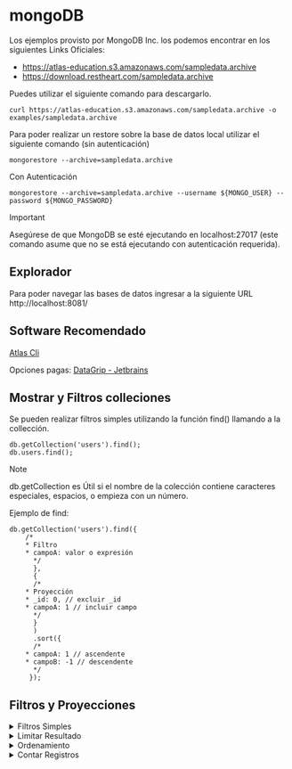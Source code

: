 # mongoDB

Los ejemplos provisto por MongoDB Inc. los podemos encontrar en los siguientes Links Oficiales:
- https://atlas-education.s3.amazonaws.com/sampledata.archive
- https://download.restheart.com/sampledata.archive

Puedes utilizar el siguiente comando para descargarlo.
```console
curl https://atlas-education.s3.amazonaws.com/sampledata.archive -o examples/sampledata.archive
```

Para poder realizar un restore sobre la base de datos local utilizar el siguiente comando (sin autenticación)
```console
mongorestore --archive=sampledata.archive
```

Con Autenticación
```console
mongorestore --archive=sampledata.archive --username ${MONGO_USER} --password ${MONGO_PASSWORD}
```
> [!IMPORTANT]
> Asegúrese de que MongoDB se esté ejecutando en localhost:27017 (este comando asume que no se está ejecutando con autenticación requerida).

## Explorador

Para poder navegar las bases de datos ingresar a la siguiente URL http://localhost:8081/

## Software Recomendado

[Atlas Cli](https://www.mongodb.com/try/download/atlascli)

Opciones pagas:
[DataGrip - Jetbrains](https://www.jetbrains.com/datagrip/features/mongodb/)

## Mostrar y Filtros colleciones

Se pueden realizar filtros simples utilizando la función find() llamando a la collección.
```console
db.getCollection('users').find();
db.users.find();
```
> [!NOTE]
> db.getCollection es Útil si el nombre de la colección contiene caracteres especiales, espacios, o empieza con un número.

Ejemplo de find:
```console
db.getCollection('users').find({
    /*
    * Filtro
    * campoA: valor o expresión
      */
      },
      {
      /*
    * Proyección
    * _id: 0, // excluir _id
    * campoA: 1 // incluir campo
      */
      }
      )
      .sort({
      /*
    * campoA: 1 // ascendente
    * campoB: -1 // descendente
      */
     });
```

## Filtros y Proyecciones

<details>
<summary>Filtros Simples</summary>

Filtros con operadores logicos mayor que ( > $gt)
```console
   db.accounts.find({ account_id: { $gt: 51080 } });
```

Filtros con operadores logicos mayor que ( >= $gte)
```console
   db.accounts.find({ account_id: { $gte: 51080 } });
```

Filtro con IN
```console
   db.accounts.find({ products: {$in: [ "CurrencyService" ] } });
```
</details>

<details>
<summary>Limitar Resultado</summary>

### Limitar el resultado

Se utiliza la función Limit

Como por ejemplo Limitar el resultado a 20 documentos.
```console
db.accounts.find().limit(20);
```

> [!IMPORTANT]
> Completar con un número positivo
</details>

<details>

<summary>Ordenamiento</summary>

### Para poder ordenar el resultado de documentos

    
```javascript
    { $sort: { <field1>: <sort order>, <field2>: <sort order> ... } }
```

Ordenar de forma creciente o ascendente por numero de cuenta.
```console
db.accounts.find().sort({account_id: 1});
```
</details>

<details>
<summary>Contar Registros</summary>

### Contar cantidad de Registros

El count() está deprecado en las versiones más recientes de MongoDB, incluyendo MongoDB 5.0+ y MongoDB 8.0.

Para poder contar con Filtros.
```console
db.accounts.countDocuments({ products: {$in: [ "CurrencyService" ] } });
```

Para poder contar todos los documentos sin importar el filtro.
```console
db.accounts.estimatedDocumentCount();
```
</details>